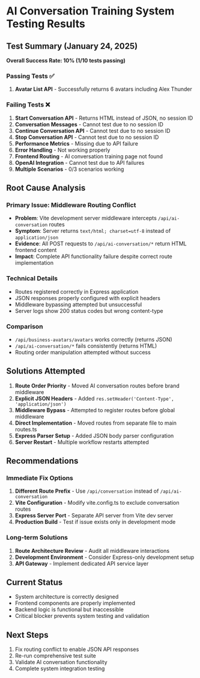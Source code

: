 # AI Conversation Training System Testing Results

## Test Summary (January 24, 2025)

**Overall Success Rate: 10% (1/10 tests passing)**

### Passing Tests ✅
1. **Avatar List API** - Successfully returns 6 avatars including Alex Thunder

### Failing Tests ❌
1. **Start Conversation API** - Returns HTML instead of JSON, no session ID
2. **Conversation Messages** - Cannot test due to no session ID
3. **Continue Conversation API** - Cannot test due to no session ID  
4. **Stop Conversation API** - Cannot test due to no session ID
5. **Performance Metrics** - Missing due to API failure
6. **Error Handling** - Not working properly
7. **Frontend Routing** - AI conversation training page not found
8. **OpenAI Integration** - Cannot test due to API failures
9. **Multiple Scenarios** - 0/3 scenarios working

## Root Cause Analysis

### Primary Issue: Middleware Routing Conflict
- **Problem**: Vite development server middleware intercepts `/api/ai-conversation` routes
- **Symptom**: Server returns `text/html; charset=utf-8` instead of `application/json`
- **Evidence**: All POST requests to `/api/ai-conversation/*` return HTML frontend content
- **Impact**: Complete API functionality failure despite correct route implementation

### Technical Details
- Routes registered correctly in Express application
- JSON responses properly configured with explicit headers
- Middleware bypassing attempted but unsuccessful
- Server logs show 200 status codes but wrong content-type

### Comparison
- `/api/business-avatars/avatars` works correctly (returns JSON)
- `/api/ai-conversation/*` fails consistently (returns HTML)
- Routing order manipulation attempted without success

## Solutions Attempted

1. **Route Order Priority** - Moved AI conversation routes before brand middleware
2. **Explicit JSON Headers** - Added `res.setHeader('Content-Type', 'application/json')`
3. **Middleware Bypass** - Attempted to register routes before global middleware
4. **Direct Implementation** - Moved routes from separate file to main routes.ts
5. **Express Parser Setup** - Added JSON body parser configuration
6. **Server Restart** - Multiple workflow restarts attempted

## Recommendations

### Immediate Fix Options
1. **Different Route Prefix** - Use `/api/conversation` instead of `/api/ai-conversation`
2. **Vite Configuration** - Modify vite.config.ts to exclude conversation routes
3. **Express Server Port** - Separate API server from Vite dev server
4. **Production Build** - Test if issue exists only in development mode

### Long-term Solutions
1. **Route Architecture Review** - Audit all middleware interactions
2. **Development Environment** - Consider Express-only development setup
3. **API Gateway** - Implement dedicated API service layer

## Current Status
- System architecture is correctly designed
- Frontend components are properly implemented
- Backend logic is functional but inaccessible
- Critical blocker prevents system testing and validation

## Next Steps
1. Fix routing conflict to enable JSON API responses
2. Re-run comprehensive test suite
3. Validate AI conversation functionality
4. Complete system integration testing